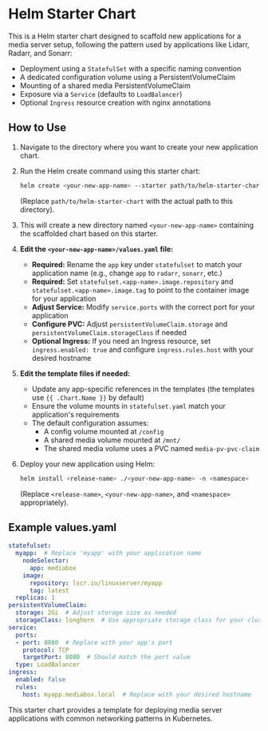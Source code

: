 # Helm Starter Chart

This is a Helm starter chart designed to scaffold new applications for a media server setup, following the pattern used by applications like Lidarr, Radarr, and Sonarr:

* Deployment using a `StatefulSet` with a specific naming convention
* A dedicated configuration volume using a PersistentVolumeClaim
* Mounting of a shared media PersistentVolumeClaim
* Exposure via a `Service` (defaults to `LoadBalancer`)
* Optional `Ingress` resource creation with nginx annotations

## How to Use

1. Navigate to the directory where you want to create your new application chart.
2. Run the Helm create command using this starter chart:

   ```bash
   helm create <your-new-app-name> --starter path/to/helm-starter-chart
   ```

   (Replace `path/to/helm-starter-chart` with the actual path to this directory).

3. This will create a new directory named `<your-new-app-name>` containing the scaffolded chart based on this starter.

4. **Edit the `<your-new-app-name>/values.yaml` file:**

   * **Required:** Rename the `app` key under `statefulset` to match your application name (e.g., change `app` to `radarr`, `sonarr`, etc.)
   * **Required:** Set `statefulset.<app-name>.image.repository` and `statefulset.<app-name>.image.tag` to point to the container image for your application
   * **Adjust Service:** Modify `service.ports` with the correct port for your application
   * **Configure PVC:** Adjust `persistentVolumeClaim.storage` and `persistentVolumeClaim.storageClass` if needed
   * **Optional Ingress:** If you need an Ingress resource, set `ingress.enabled: true` and configure `ingress.rules.host` with your desired hostname

5. **Edit the template files if needed:**

   * Update any app-specific references in the templates (the templates use `{{ .Chart.Name }}` by default)
   * Ensure the volume mounts in `statefulset.yaml` match your application's requirements
   * The default configuration assumes:
     * A config volume mounted at `/config`
     * A shared media volume mounted at `/mnt/`
     * The shared media volume uses a PVC named `media-pv-pvc-claim`

6. Deploy your new application using Helm:

   ```bash
   helm install <release-name> ./<your-new-app-name> -n <namespace>
   ```

   (Replace `<release-name>`, `<your-new-app-name>`, and `<namespace>` appropriately).

## Example values.yaml

```yaml
statefulset:
  myapp:  # Replace 'myapp' with your application name
    nodeSelector:
      app: mediabox
    image:
      repository: lscr.io/linuxserver/myapp
      tag: latest
  replicas: 1
persistentVolumeClaim:
  storage: 2Gi  # Adjust storage size as needed
  storageClass: longhorn  # Use appropriate storage class for your cluster
service:
  ports:
  - port: 8080  # Replace with your app's port
    protocol: TCP
    targetPort: 8080  # Should match the port value
  type: LoadBalancer
ingress:
  enabled: false
  rules:
    host: myapp.mediabox.local  # Replace with your desired hostname
```

This starter chart provides a template for deploying media server applications with common networking patterns in Kubernetes.
